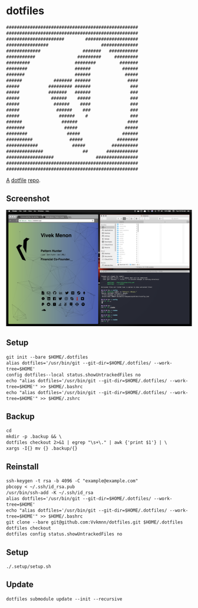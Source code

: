 # dotfiles

```
##################################################
##################################################
######################        ####################
################                    ##############
#############                #######   ###########
###########                #########     #########
#########                 ########         #######
########                  ######            ######
#######                   ######             #####
######            ####### ######              ####
#####           ######### ######               ###
#####           #######   ######               ###
#####            ######    #####               ###
#####             ######    ####               ###
#####              ######    ###               ###
#####               ######    #                ###
######               ######                   ####
#######               #####                  #####
########               #####                ######
##########              #####             ########
############             #####          ##########
##############               ##       ############
##################                ################
##################################################
##################################################
```

[A](https://medium.com/@webprolific/getting-started-with-dotfiles-43c3602fd789) [dotfile](https://dotfiles.github.io) [repo](https://news.ycombinator.com/item?id=11070797).

## Screenshot

![](screenshot.png)

## Setup

    git init --bare $HOME/.dotfiles
    alias dotfiles='/usr/bin/git --git-dir=$HOME/.dotfiles/ --work-tree=$HOME'
    config dotfiles--local status.showUntrackedFiles no
    echo "alias dotfiles='/usr/bin/git --git-dir=$HOME/.dotfiles/ --work-tree=$HOME'" >> $HOME/.bashrc
    echo "alias dotfiles='/usr/bin/git --git-dir=$HOME/.dotfiles/ --work-tree=$HOME'" >> $HOME/.zshrc

## Backup

    cd
    mkdir -p .backup && \
    dotfiles checkout 2>&1 | egrep "\s+\." | awk {'print $1'} | \
    xargs -I{} mv {} .backup/{}

## Reinstall

    ssh-keygen -t rsa -b 4096 -C "example@example.com"
    pbcopy < ~/.ssh/id_rsa.pub
    /usr/bin/ssh-add -K ~/.ssh/id_rsa
    alias dotfiles='/usr/bin/git --git-dir=$HOME/.dotfiles/ --work-tree=$HOME'
    echo "alias dotfiles='/usr/bin/git --git-dir=$HOME/.dotfiles/ --work-tree=$HOME'" >> $HOME/.bashrc
    git clone --bare git@github.com:Vvkmnn/dotfiles.git $HOME/.dotfiles
    dotfiles checkout
    dotfiles config status.showUntrackedFiles no

## Setup

    ./.setup/setup.sh

## Update

    dotfiles submodule update --init --recursive                                   
